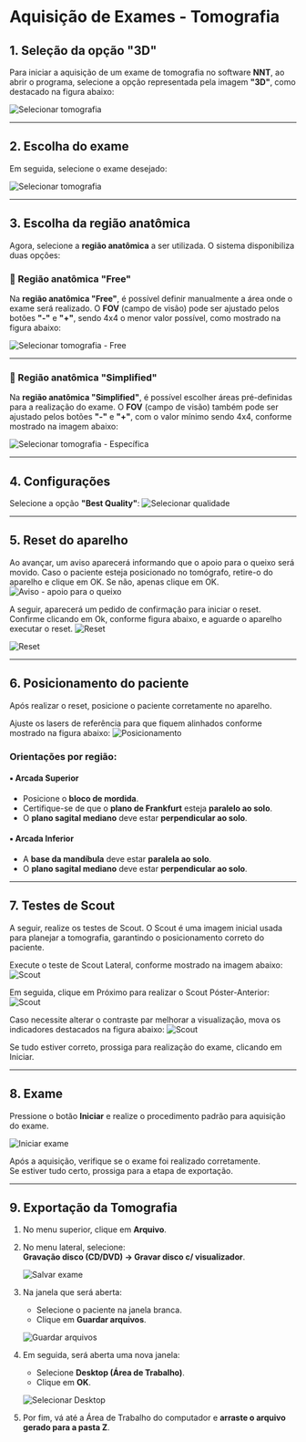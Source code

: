 # Aquisição de Exames - Tomografia

## 1. Seleção da opção "3D"

Para iniciar a aquisição de um exame de tomografia no software **NNT**, ao abrir o programa, selecione a opção representada pela imagem **"3D"**, como destacado na figura abaixo:

![Selecionar tomografia](../../assets/tomografia/tomografia_1.png)

---

## 2. Escolha do exame

Em seguida, selecione o exame desejado:

![Selecionar tomografia](../../assets/tomografia/tipo_tomo.png)

---

## 3. Escolha da região anatômica

Agora, selecione a **região anatômica** a ser utilizada. O sistema disponibiliza duas opções:

### 🔹 Região anatômica "Free"

Na **região anatômica "Free"**, é possível definir manualmente a área onde o exame será realizado. O **FOV** (campo de visão) pode ser ajustado pelos botões **"-"** e **"+"**, sendo 4x4 o menor valor possível, como mostrado na figura abaixo:

![Selecionar tomografia - Free](../../../assets/free.png)

---

### 🔹 Região anatômica "Simplified"

Na **região anatômica "Simplified"**, é possível escolher áreas pré-definidas para a realização do exame. O **FOV** (campo de visão) também pode ser ajustado pelos botões **"-"** e **"+"**, com o valor mínimo sendo 4x4, conforme mostrado na imagem abaixo:

![Selecionar tomografia - Específica](../../../assets/especifico.png)

---

## 4. Configurações

Selecione a opção **"Best Quality"**:
![Selecionar qualidade](../../assets/tomografia/config.png)

---

## 5. Reset do aparelho

Ao avançar, um aviso aparecerá informando que o apoio para o queixo será movido. Caso o paciente esteja posicionado no tomógrafo, retire-o do aparelho e clique em OK. Se não, apenas clique em OK.
![Aviso - apoio para o queixo](../../assets/tomografia/aviso_apoio.png)

A seguir, aparecerá um pedido de confirmação para iniciar o reset. Confirme clicando em Ok, conforme figura abaixo, e aguarde o aparelho executar o reset.
![Reset](../../assets/tomografia/reset.png)


![Reset](../../assets/tomografia/reset_mov.png)

---

## 6. Posicionamento do paciente
Após realizar o reset, posicione o paciente corretamente no aparelho.

Ajuste os lasers de referência para que fiquem alinhados conforme mostrado na figura abaixo:
![Posicionamento](../../assets/tomografia/posicionamento.png)

### Orientações por região:

#### ▪️ Arcada Superior
- Posicione o **bloco de mordida**.
- Certifique-se de que o **plano de Frankfurt** esteja **paralelo ao solo**.
- O **plano sagital mediano** deve estar **perpendicular ao solo**.

#### ▪️ Arcada Inferior
- A **base da mandíbula** deve estar **paralela ao solo**.
- O **plano sagital mediano** deve estar **perpendicular ao solo**.

---

## 7. Testes de Scout

A seguir, realize os testes de Scout. O Scout é uma imagem inicial usada para planejar a tomografia, garantindo o posicionamento correto do paciente.

Execute o teste de Scout Lateral, conforme mostrado na imagem abaixo:
![Scout](../../assets/tomografia/scout_lateral.png)

Em seguida, clique em Próximo para realizar o Scout Póster-Anterior:
![Scout](../../assets/tomografia/scout_lateral.png)

  Caso necessite alterar o contraste par melhorar a visualização, mova os indicadores destacados na figura abaixo:
![Scout](../../assets/tomografia/contraste.png)


Se tudo estiver correto, prossiga para realização do exame, clicando em Iniciar.

---

## 8. Exame

Pressione o botão **Iniciar** e realize o procedimento padrão para aquisição do exame.

![Iniciar exame](../../assets/tomografia/iniciar.png)


Após a aquisição, verifique se o exame foi realizado corretamente.  
Se estiver tudo certo, prossiga para a etapa de exportação.

---

## 9. Exportação da Tomografia

1. No menu superior, clique em **Arquivo**.
2. No menu lateral, selecione:  
   **Gravação disco (CD/DVD) → Gravar disco c/ visualizador**.

   ![Salvar exame](../../assets/tomografia/salvar.png)

3. Na janela que será aberta:
   - Selecione o paciente na janela branca.
   - Clique em **Guardar arquivos**.

   ![Guardar arquivos](../../assets/tomografia/guarda_arquivo.png)

4. Em seguida, será aberta uma nova janela:
   - Selecione **Desktop (Área de Trabalho)**.
   - Clique em **OK**.

   ![Selecionar Desktop](../../assets/tomografia/desktop.png)

5. Por fim, vá até a Área de Trabalho do computador e **arraste o arquivo gerado para a pasta Z**.
